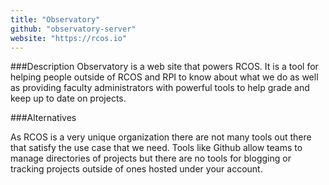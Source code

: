 ```yaml
---
title: "Observatory"
github: "observatory-server"
website: "https://rcos.io"
---
```


###Description
Observatory is a web site that powers RCOS. It is a tool for helping people outside of RCOS and RPI to know about what we do as well as providing faculty administrators with powerful tools to help grade and keep up to date on projects. 

###Alternatives

As RCOS is a very unique organization there are not many tools out there that satisfy the use case that we need. Tools like Github allow teams to manage directories of projects but there are no tools for blogging or tracking projects outside of ones hosted under your account.
